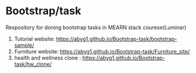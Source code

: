 # Bootstrap/task
 Respository for doning bootstrap tasks in MEARN stack courese(Luminar)
1) Tutorial website: https://abyg1.github.io/Bootstrap-task/bootstrap-sample/
2) Furniture website: https://abyg1.github.io/Bootstrap-task/Furniture_site/
3) health and wellness clone : https://abyg1.github.io/Bootstrap-task/hw_clone/